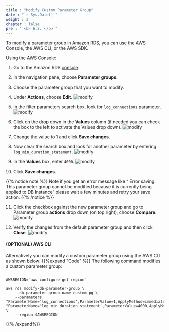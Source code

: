 ```yaml
---
title : "Modify Custom Parameter Group"
date : "`r Sys.Date()`"
weight : 2
chapter : false
pre : " <b> 6.2. </b> "
---
```



To modify a parameter group in Amazon RDS, you can use the AWS Console, the AWS CLI, or the AWS SDK.

Using the AWS Console:

1. Go to the Amazon RDS [console](https://console.aws.amazon.com/rds/home#databases).
2. In the navigation pane, choose **Parameter groups**.
3. Choose the parameter group that you want to modify.
4. Under **Actions**, choose **Edit**.
![modify](/images/6/2/1.png)

5. In the filter parameters search box, look for ``log_connections`` parameter.
![modify](/images/6/2/2.png)

6. Click on the drop down in the **Values** column (if needed you can check the box to the left to activate the Values drop down).
![modify](/images/6/2/3.png)

7. Change the value to 1 and click **Save changes**.
8. Now clear the search box and look for another parameter by entering ``log_min_duration_statement``.
![modify](/images/6/2/4.png)

9. In the **Values** box, enter ``4000``.
![modify](/images/6/2/5.png)

10. Click **Save changes**. 

{{% notice note %}}
Note if you get an error message like “ Error saving: This parameter group cannot be modified because it is currently being applied to DB Instance” please wait a few minutes and retry your save action.
{{% /notice %}}

11. Click the checkbox against the new parameter group and go to Parameter group **actions** drop down (on top right), choose **Compare**.
![modify](/images/6/2/6.png)

12. Verify the changes from the default parameter group and then click **Close**.
![modify](/images/6/2/7.png)

#### (OPTIONAL) AWS CLI

Alternatively you can modify a custom parameter group using the AWS CLI as shown below:
{{%expand "Code" %}}
The following command modifies a custom parameter group:

```

AWSREGION=`aws configure get region`

aws rds modify-db-parameter-group \
	--db-parameter-group-name custom-pg \
	--parameters "ParameterName='log_connections',ParameterValue=1,ApplyMethod=immediate"    "ParameterName='log_min_duration_statement',ParameterValue=4000,ApplyMethod=immediate" \
	--region $AWSREGION
```
{{% /expand%}}